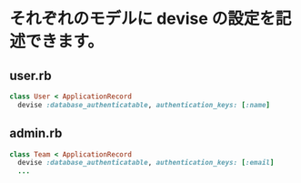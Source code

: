 # それぞれのモデルに devise の設定を記述できます。

## user.rb

```ruby
class User < ApplicationRecord
  devise :database_authenticatable, authentication_keys: [:name]
```

## admin.rb
```ruby
class Team < ApplicationRecord
  devise :database_authenticatable, authentication_keys: [:email]
  ...
```
